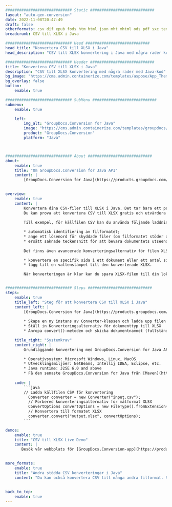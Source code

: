 ```yaml
---
############################# Static ############################
layout: "auto-gen-conversion"
date: 2022-11-08T20:47:49
draft: false
otherformats: csv dif epub fods htm html json mht mhtml ods pdf sxc tex tsv xlam xls xlsb xlsm xlsx xlt xltm xltx xml xps
breadcrumb: CSV till XLSX i Java

############################# Head ############################
head_title: "Konvertera CSV till XLSX i Java"
head_description: "CSV till XLSX konvertering i Java med några rader kod. Konvertera över 160 filformat med hjälp av GroupDocs dokumentkonverterings-API för Java"

############################# Header ############################
title: "Konvertera CSV till XLSX i Java"
description: "CSV till XLSX konvertering med några rader med Java-kod"
bg_image: "https://cms.admin.containerize.com/templates/aspose/App_Themes/V3/images/bg/header1.png"
bg_overlay: false
button:
    enable: true

############################# SubMenu ############################
submenu:
    enable: true

    left:
        img_alt: "GroupDocs.Conversion for Java"
        image: "https://cms.admin.containerize.com/templates/groupdocs/images/product-logos/90x90-noborder/groupdocs-conversion-java.png"
        product: "GroupDocs.Conversion"
        platform: "Java"



############################# About ############################
about:
    enable: true
    title: "Om GroupDocs.Conversion for Java API"
    content: |
        [GroupDocs.Conversion for Java](https://products.groupdocs.com/conversion/java/) är ett avancerat filformatkonverterings-API för konvertering mellan populära bild- och dokumentformat som Microsoft Office, OpenDocument, PDF, HTML, e-post, CAD. och mycket mer med bara några rader kod. Det inbyggda API:t upptäcker automatiskt formaten för originaldokumenten och erbjuder många alternativ för att anpassa de konverterade dokumenten. Tillsammans med funktionen att extrahera information från ett dokument, stöder den också cachelagring av konverteringsresultaten till den lokala disken som standard. Men alla typer av cachelagring kan stödjas genom att implementera lämpliga gränssnitt - Amazon S3, Dropbox, Google Drive, Windows Azure, Reddis eller andra.
    

overview:
    enable: true
    content: |
        Konvertera dina CSV-filer till XLSX i Java. Det tar bara ett par rader med Java-kod på valfri plattform, som Windows, Linux, macOS.
        Du kan prova att konvertera CSV till XLSX gratis och utvärdera kvaliteten på konverteringsresultaten. Tillsammans med enkla filkonverteringsskript kan du prova mer sofistikerade alternativ för att ladda källfilen CSV och lagra XLSX-utdata. 
        
        Till exempel, för källfilen CSV kan du använda följande laddningsalternativ:

        * automatisk identifiering av filformatet;
        * ange ett lösenord för skyddade filer (om filformatet stöder det);
        * ersätt saknade teckensnitt för att bevara dokumentets utseende.
        
        Det finns även avancerade konverteringsalternativ för filen XLSX:

        * konvertera en specifik sida i ett dokument eller ett antal sidor;
        * lägg till en vattenstämpel till den konverterade XLSX.

        När konverteringen är klar kan du spara XLSX-filen till din lokala filsökväg eller till tredje parts lagring såsom FTP, Amazon S3, Google Drive, Dropbox etc. Observera - för att konvertera CSV till XLSX behöver du inte installera någon ytterligare programvara, såsom MS Office, Open Office, Adobe Acrobat Reader etc.


############################# Steps ############################
steps:
    enable: true
    title_left: "Steg för att konvertera CSV till XLSX i Java"
    content_left: |
        [GroupDocs.Conversion for Java](https://products.groupdocs.com/conversion/java/) låter utvecklare enkelt konvertera CSV fil till XLSX med några rader kod.
        
        * Skapa en ny instans av Converter-klassen och ladda upp filen CSV med den fullständiga sökvägen
        * Ställ in Konverteringsalternativ för dokumenttyp till XLSX
        * Anropa convert()-metoden och skicka dokumentnamnet (fullständig sökväg) och formatet (XLSX) som en parameter

    title_right: "Systemkrav"
    content_right: |
        Grundläggande konvertering med GroupDocs.Conversion for Java API kan göras med bara några rader kod. Våra API:er stöds på alla större plattformar och operativsystem. Innan du kör koden nedan, se till att du har följande förutsättningar installerade på ditt system.

        * Operativsystem: Microsoft Windows, Linux, MacOS
        * Utvecklingsmiljöer: NetBeans, Intellij IDEA, Eclipse, etc.
        * Java runtime: J2SE 6.0 and above
        * Få den senaste GroupDocs.Conversion for Java från [Maven](https://repository.groupdocs.com/webapp/#/artifacts/browse/tree/General/repo/com/groupdocs/groupdocs-conversion)
         
    code: |
        ```java    
        // Ladda källfilen CSV för konvertering
          Converter converter = new Converter("input.csv");
          // Förbered konverteringsalternativ för målformat XLSX
          ConvertOptions convertOptions = new FileType().fromExtension("xlsx").getConvertOptions();
          // Konvertera till formatet XLSX
          converter.convert("output.xlsx", convertOptions);
        ```

demos:
    enable: true
    title: "CSV till XLSX Live Demo"
    content: |
       Besök vår webbplats för [GroupDocs.Conversion-app](https://products.groupdocs.app/conversion/family) och försök konvertera CSV till XLSX nu. Den kostnadsfria demon har följande fördelar
          

more_formats:
    enable: true
    title: "Andra stödda CSV konverteringar i Java"
    content: "Du kan också konvertera CSV till många andra filformat. Se listan nedan."
       
       
back_to_top:
    enable: true
---
```


